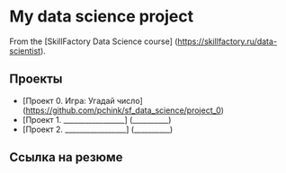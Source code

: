 # My data science project

From the [SkillFactory Data Science course] (https://skillfactory.ru/data-scientist).

## Проекты

* [Проект 0. Игра: Угадай число] (https://github.com/pchink/sf_data_science/project_0)
* [Проект 1. _________________] (__________)
* [Проект 2. _________________] (__________)
## Ссылка на резюме